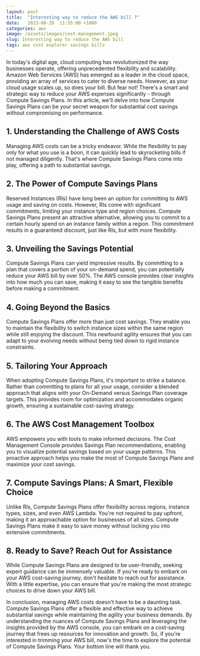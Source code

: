 ```yaml
---
layout: post
title:  "Interesting way to reduce the AWS bill ?"
date:   2023-08-20  11:55:00 +1000
categories: aws
image: /assets/images/cost-management.jpeg
slug: Interesting way to reduce the AWS bill
tags: aws cost explorer savings bills
---
```


In today's digital age, cloud computing has revolutionized the way businesses operate, offering unprecedented flexibility and scalability. Amazon Web Services (AWS) has emerged as a leader in the cloud space, providing an array of services to cater to diverse needs. However, as your cloud usage scales up, so does your bill. But fear not! There's a smart and strategic way to reduce your AWS expenses significantly - through Compute Savings Plans. In this article, we'll delve into how Compute Savings Plans can be your secret weapon for substantial cost savings without compromising on performance.

## 1. Understanding the Challenge of AWS Costs

Managing AWS costs can be a tricky endeavor. While the flexibility to pay only for what you use is a boon, it can quickly lead to skyrocketing bills if not managed diligently. That's where Compute Savings Plans come into play, offering a path to substantial savings.

## 2. The Power of Compute Savings Plans

Reserved Instances (RIs) have long been an option for committing to AWS usage and saving on costs. However, RIs come with significant commitments, limiting your instance type and region choices. Compute Savings Plans present an attractive alternative, allowing you to commit to a certain hourly spend on an instance family within a region. This commitment results in a guaranteed discount, just like RIs, but with more flexibility.

## 3. Unveiling the Savings Potential

Compute Savings Plans can yield impressive results. By committing to a plan that covers a portion of your on-demand spend, you can potentially reduce your AWS bill by over 50%. The AWS console provides clear insights into how much you can save, making it easy to see the tangible benefits before making a commitment.

## 4. Going Beyond the Basics

Compute Savings Plans offer more than just cost savings. They enable you to maintain the flexibility to switch instance sizes within the same region while still enjoying the discount. This newfound agility ensures that you can adapt to your evolving needs without being tied down to rigid instance constraints.

## 5. Tailoring Your Approach

When adopting Compute Savings Plans, it's important to strike a balance. Rather than committing to plans for all your usage, consider a blended approach that aligns with your On-Demand versus Savings Plan coverage targets. This provides room for optimization and accommodates organic growth, ensuring a sustainable cost-saving strategy.

## 6. The AWS Cost Management Toolbox

AWS empowers you with tools to make informed decisions. The Cost Management Console provides Savings Plan recommendations, enabling you to visualize potential savings based on your usage patterns. This proactive approach helps you make the most of Compute Savings Plans and maximize your cost savings.

## 7. Compute Savings Plans: A Smart, Flexible Choice

Unlike RIs, Compute Savings Plans offer flexibility across regions, instance types, sizes, and even AWS Lambda. You're not required to pay upfront, making it an approachable option for businesses of all sizes. Compute Savings Plans make it easy to save money without locking you into extensive commitments.

## 8. Ready to Save? Reach Out for Assistance

While Compute Savings Plans are designed to be user-friendly, seeking expert guidance can be immensely valuable. If you're ready to embark on your AWS cost-saving journey, don't hesitate to reach out for assistance. With a little expertise, you can ensure that you're making the most strategic choices to drive down your AWS bill.

In conclusion, managing AWS costs doesn't have to be a daunting task. Compute Savings Plans offer a flexible and effective way to achieve substantial savings while maintaining the agility your business demands. By understanding the nuances of Compute Savings Plans and leveraging the insights provided by the AWS console, you can embark on a cost-saving journey that frees up resources for innovation and growth. So, if you're interested in trimming your AWS bill, now's the time to explore the potential of Compute Savings Plans. Your bottom line will thank you.
